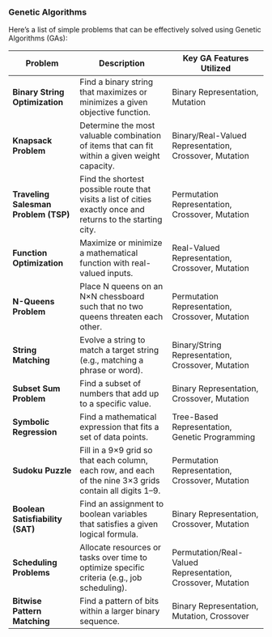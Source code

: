 ### Genetic Algorithms

Here’s a list of simple problems that can be effectively solved using Genetic Algorithms (GAs):

| **Problem** | **Description** | **Key GA Features Utilized** |
| --- | --- | --- |
| **Binary String Optimization** | Find a binary string that maximizes or minimizes a given objective function. | Binary Representation, Mutation |
| **Knapsack Problem** | Determine the most valuable combination of items that can fit within a given weight capacity. | Binary/Real-Valued Representation, Crossover, Mutation |
| **Traveling Salesman Problem (TSP)** | Find the shortest possible route that visits a list of cities exactly once and returns to the starting city. | Permutation Representation, Crossover, Mutation |
| **Function Optimization** | Maximize or minimize a mathematical function with real-valued inputs. | Real-Valued Representation, Crossover, Mutation |
| **N-Queens Problem** | Place N queens on an N×N chessboard such that no two queens threaten each other. | Permutation Representation, Crossover, Mutation |
| **String Matching** | Evolve a string to match a target string (e.g., matching a phrase or word). | Binary/String Representation, Crossover, Mutation |
| **Subset Sum Problem** | Find a subset of numbers that add up to a specific value. | Binary Representation, Crossover, Mutation |
| **Symbolic Regression** | Find a mathematical expression that fits a set of data points. | Tree-Based Representation, Genetic Programming |
| **Sudoku Puzzle** | Fill in a 9×9 grid so that each column, each row, and each of the nine 3×3 grids contain all digits 1–9. | Permutation Representation, Crossover, Mutation |
| **Boolean Satisfiability (SAT)** | Find an assignment to boolean variables that satisfies a given logical formula. | Binary Representation, Crossover, Mutation |
| **Scheduling Problems** | Allocate resources or tasks over time to optimize specific criteria (e.g., job scheduling). | Permutation/Real-Valued Representation, Crossover, Mutation |
| **Bitwise Pattern Matching** | Find a pattern of bits within a larger binary sequence. | Binary Representation, Mutation, Crossover |
